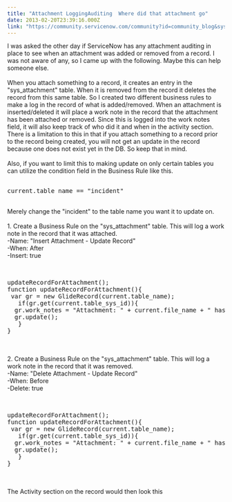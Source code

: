 ```yaml
---
title: "Attachment LoggingAuditing  Where did that attachment go"
date: 2013-02-20T23:39:16.000Z
link: "https://community.servicenow.com/community?id=community_blog&sys_id=ee6e22eddbd0dbc01dcaf3231f96196c"
---
```

<p>I was asked the other day if ServiceNow has any attachment auditing in place to see when an attachment was added or removed from a record. I was not aware of any, so I came up with the following. Maybe this can help someone else.<br /><br />When you attach something to a record, it creates an entry in the "sys_attachment" table. When it is removed from the record it deletes the record from this same table. So I created two different business rules to make a log in the record of what is added/removed. When an attachment is inserted/deleted it will place a work note in the record that the attachment has been attached or removed. Since this is logged into the work notes field, it will also keep track of who did it and when in the activity section. There is a limitation to this in that if you attach something to a record prior to the record being created, you will not get an update in the record because one does not exist yet in the DB. So keep that in mind.<br /><br />Also, if you want to limit this to making update on only certain tables you can utilize the condition field in the Business Rule like this. <br /><pre __default_attr="plain" __jive_macro_name="code" class="jive_text_macro jive_macro_code"><br />current.table_name == "incident"</pre><br />Merely change the "incident" to the table name you want it to update on.<br /><br />1. Create a Business Rule on the "sys_attachment" table. This will log a work note in the record that it was attached.<br /> -Name: "Insert Attachment - Update Record"<br /> -When: After<br /> -Insert: true<br /><pre __default_attr="plain" __jive_macro_name="code" class="jive_text_macro jive_macro_code"><br /><br />updateRecordForAttachment();<br />function updateRecordForAttachment(){<br /> var gr = new GlideRecord(current.table_name);<br />   if(gr.get(current.table_sys_id)){<br />  gr.work_notes = "Attachment: " + current.file_name + " has been attached.";<br />  gr.update();<br />   }<br />}<br /></pre><br /><br />2. Create a Business Rule on the "sys_attachment" table. This will log a work note in the record that it was removed.<br /> -Name: "Delete Attachment - Update Record"<br /> -When: Before<br /> -Delete: true<br /><pre __default_attr="plain" __jive_macro_name="code" class="jive_text_macro jive_macro_code"><br /><br />updateRecordForAttachment();<br />function updateRecordForAttachment(){<br /> var gr = new GlideRecord(current.table_name);<br />   if(gr.get(current.table_sys_id)){<br />  gr.work_notes = "Attachment: " + current.file_name + " has been removed.";<br />  gr.update();<br />   }<br />}<br /></pre><br /><br />The Activity section on the record would then look this<br /><img  alt="" class="jive-image" src="82d55cc6db9817049c9ffb651f961974.iix" /></p>